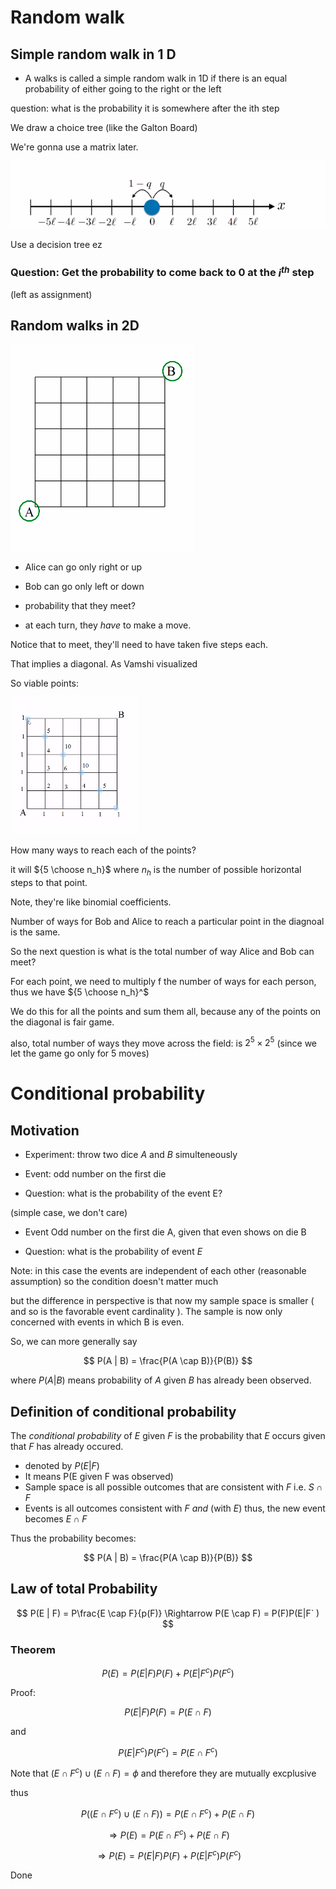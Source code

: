 # Random walk 

## Simple random walk in 1 D
- A walks is called a simple random walk in 1D if there is an equal probability of either going to the right or the left 

question: what is the probability it is somewhere after the ith step 

We draw a choice tree (like the Galton Board)

We're gonna use a matrix later.

![1d random walk](./1dwalk.png)

Use a decision tree 
ez

### Question: Get the probability to come back to $0$ at the $i^{th}$ step

(left as assignment)

## Random walks in 2D

![2d walk](./2dwalk.png)

- Alice can go only right or up
- Bob can go only left or down
- probability that they meet?

- at each turn, they _have_ to make a move.


Notice that to meet, they'll need to have taken five steps each.

That implies a diagonal. As Vamshi visualized

So viable points:

![viable points](./viable.png)

How many ways to reach each of the points?

it will ${5 \choose n_h}$ where $n_h$ is the number of possible horizontal steps to that point.

Note, they're like binomial coefficients. 

Number of ways for Bob and Alice to reach a particular point in the diagnoal is the same.

So the next question is what is the total number of way Alice and Bob can meet? 

For each point, we need to multiply f the number of ways for each person, thus we have ${5 \choose n_h}^$

We do this for all the points and sum them all, because any of the points on the diagonal is fair game.

also, total number of ways they move across the field: is $2^5 \times 2^5$ (since we let the game go only for $5$ moves)


# Conditional probability

## Motivation 

- Experiment: throw two dice $A$ and $B$ simulteneously 

- Event: odd number on the first die 
- Question: what is the probability of the event E?

(simple case, we don't care)



- Event Odd number on the first die A, given that even shows on die B

- Question: what is the probability of event $E$

Note: in this case the events are independent of each other (reasonable assumption) so the condition doesn't matter much 

but the difference in perspective is that now my sample space is smaller ( and so is the favorable event cardinality ). The sample is now only concerned with events in which B is even. 


So, we can more generally say 

$$
P(A | B) = \frac{P(A \cap B)}{P(B)}
$$

where $P(A|B)$ means probability of $A$ given $B$ has already been observed.

## Definition of conditional probability 

The _conditional probability_ of $E$ given $F$ is the probability that $E$ occurs given that $F$ has already occured.

- denoted by $P(E|F)$
- It means P(E given F was observed)
- Sample space is all possible outcomes that are consistent with $F$ i.e. $S \cap F$
- Events is all outcomes consistent with $F$ _and_ (with $E$) thus, the new event becomes $E \cap F$

Thus the probability becomes: 

$$
P(A | B) = \frac{P(A \cap B)}{P(B)}
$$



## Law of total Probability 

$$
P(E | F) = P\frac{E \cap F}{p(F)} \Rightarrow P(E \cap F) = P(F)P(E|F`  )
$$

### Theorem

$$
P(E) = P(E|F)P(F) + P(E|F^c)P(F^c)
$$

Proof:

$$
P(E|F)P(F) = P(E \cap F)
$$

and

$$
P(E|F^c)P(F^c) = P(E \cap F^c)
$$

Note that $(E \cap F^c) \cup (E \cap F) = \phi$ and therefore they are mutually excplusive 


thus 

$$
P((E \cap F^c) \cup (E \cap F)) =  P(E \cap F^c) + P(E \cap F)
$$

$$
\Rightarrow P(E) = P(E \cap F^c) + P(E \cap F)
$$

$$
\Rightarrow P(E) = P(E|F)P(F) + P(E|F^c)P(F^c)
$$

Done

